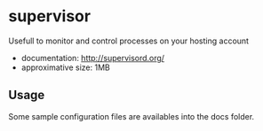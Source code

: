# supervisor

Usefull to monitor and control processes on your hosting account

* documentation: http://supervisord.org/
* approximative size: 1MB

## Usage

Some sample configuration files are availables into the docs folder.
